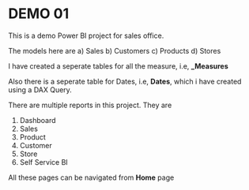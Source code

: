 # DEMO 01
This is a demo Power BI project for sales office.

The models here are
a) Sales
b) Customers
c) Products
d) Stores

I have created a seperate tables for all the measure, i.e, **_Measures**

Also there is a seperate table for Dates, i.e, **Dates**, which i have created using a DAX Query.

There are multiple reports in this project. They are
1) Dashboard
2) Sales
3) Product
4) Customer
5) Store
6) Self Service BI

All these pages can be navigated from **Home** page
